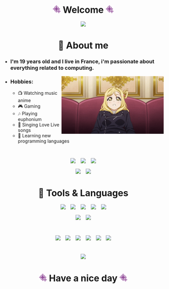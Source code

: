 <!-- Welcome -->
<h1 align="center">
  <img src="assets/ohara.png" width="24"> Welcome <img src="assets/ohara.png" width="24">
</h1>

<p align="center">
  <img src="assets/mijukudreamer.gif">
</p>

<!-- About me -->
<h1 align="center">💜 About me</h1>

<ul>
    <li>
        <h3>I'm 19 years old and I live in France, i'm passionate about everything related to computing.</h3>
    </li>
    <img align="right" src="assets/wink.gif">
    <li>
        <h3>Hobbies:</h3>
        <ul>
            <li>📺 Watching music anime</li>
            <li>🎮 Gaming</li>
            <li>🎶 Playing euphonium</li>
            <li>🎤 Singing Love Live songs</li>
            <li>📖 Learning new programming languages</li>
        </ul>
    </li>
</ul>

<br>

<p align="center">
  <a href="https://twitter.com/PZeide" target="_blank"><img src="https://img.shields.io/badge/Twitter-1DA1F2?style=for-the-badge&logo=Twitter&logoColor=white&label=PZeide"></a>
  &nbsp;&nbsp;
  <a href="https://steamcommunity.com/id/zeidecs" target="_blank"><img src="https://img.shields.io/badge/Steam-000000?style=for-the-badge&logo=Steam&logoColor=white&label=PZeide"></a>
  &nbsp;&nbsp;
  <a href="https://discord.com/users/288710738233786378" target="_blank"><img src="https://img.shields.io/badge/Discord-5865F2?style=for-the-badge&logo=Discord&logoColor=white&label=zeide"></a>
</p>

<p align="center">
  <a href="https://www.twitch.tv/pzeide" target="_blank"><img src="https://img.shields.io/badge/Twitch-9146FF?style=for-the-badge&logo=Twitch&logoColor=white&label=PZeide"></a>
  &nbsp;&nbsp;
  <a href="https://anilist.com/user/zeide" target="_blank"><img src="https://img.shields.io/badge/AniList-02A9FF?style=for-the-badge&logo=AniList&logoColor=white&label=PZeide"></a>
</p>

<!-- Tools & Languages -->
<h1 align="center">💜 Tools & Languages</h1>

<!-- Tools -->
<p align="center">
  <a href="https://www.jetbrains.com/idea" target="_blank"><img src="https://img.shields.io/badge/IntelliJIDEA-000000?style=for-the-badge&logo=intellij-idea&logoColor=white"></a>
  &nbsp;&nbsp;
  <a href="https://www.jetbrains.com/rider" target="_blank"><img src="https://img.shields.io/badge/Rider-000000?style=for-the-badge&logo=Rider&logoColor=white"></a>
  &nbsp;&nbsp;
  <a href="https://www.jetbrains.com/pycharm" target="_blank"><img src="https://img.shields.io/badge/PyCharm-000000?&style=for-the-badge&logo=PyCharm&logoColor=white"></a>
  &nbsp;&nbsp;
  <a href="https://www.jetbrains.com/clion" target="_blank"><img src="https://img.shields.io/badge/CLion-000000?style=for-the-badge&logo=clion&logoColor=white"></a>
  &nbsp;&nbsp;
  <a href="https://www.jetbrains.com/phpstorm" target="_blank"><img src="https://img.shields.io/badge/PHPStorm-000000?style=for-the-badge&logo=phpstorm&logoColor=white"></a>
</p>

<p align="center">
  <a href="https://visualstudio.microsoft.com" target="_blank"><img src="https://img.shields.io/badge/Visual_Studio-5C2D91?style=for-the-badge&logo=visual%20studio&logoColor=white"></a>
  &nbsp;&nbsp;
  <a href="https://code.visualstudio.com"><img src="https://img.shields.io/badge/Visual_Studio_Code-0078D4?style=for-the-badge&logo=visual%20studio%20code&logoColor=white"></a>
</p>

<br>

<!-- Languages & Frameworks -->
<p align="center">
  <img src="https://img.shields.io/badge/Kotlin-0095D5?&style=for-the-badge&logo=kotlin&logoColor=white">
  &nbsp;&nbsp;
  <img src="https://img.shields.io/badge/Java-ED8B00?style=for-the-badge&logo=java&logoColor=white">
  &nbsp;&nbsp;
  <img src="https://img.shields.io/badge/C%23-239120?style=for-the-badge&logo=c-sharp&logoColor=white">
  &nbsp;&nbsp;
  <img src="https://img.shields.io/badge/TypeScript-007ACC?style=for-the-badge&logo=typescript&logoColor=white">
  &nbsp;&nbsp;
  <img src="https://img.shields.io/badge/C%2B%2B-00599C?style=for-the-badge&logo=c%2B%2B&logoColor=white">
  &nbsp;&nbsp;
  <img src="https://img.shields.io/badge/Lua-2C2D72?style=for-the-badge&logo=lua&logoColor=white">
</p>

<!-- Mari Ohara -->
<h1></h1>

<p align="center">
  <img src="assets/letsgo.gif">
</p>

<h1 align="center">
  <img src="assets/ohara.png" width="24"> Have a nice day <img src="assets/ohara.png" width="24">
</h1>
